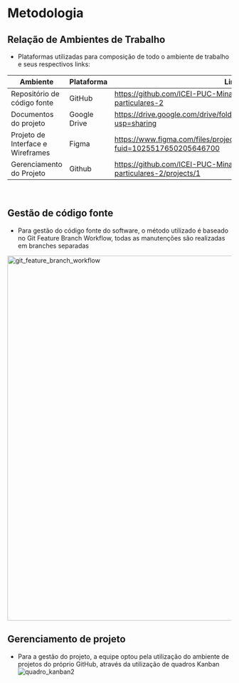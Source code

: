 # Metodologia 
## Relação de Ambientes de Trabalho
- Plataformas utilizadas para composição de todo o ambiente de trabalho e seus respectivos links:

| Ambiente                           | Plataforma   | Link de Acesso                                                                                 |
|------------------------------------|--------------|------------------------------------------------------------------------------------------------|
| Repositório de código fonte        | GitHub       | https://github.com/ICEI-PUC-Minas-PPLCC-TI/tiaw-ppl-cc-m-20212-aulas-particulares-2            |
| Documentos do projeto              | Google Drive | https://drive.google.com/drive/folders/13hLulObqXqkhvnFPsSa4vfJlkboCO5Mo?usp=sharing           |
| Projeto de Interface e  Wireframes | Figma        | https://www.figma.com/files/project/39413803/Team-project?fuid=1025517650205646700             |
| Gerenciamento do Projeto           | Github       | https://github.com/ICEI-PUC-Minas-PPLCC-TI/tiaw-ppl-cc-m-20212-aulas-particulares-2/projects/1 |
<br>

## Gestão de código fonte
- Para gestão do código fonte do software, o método utilizado é baseado no Git Feature Branch Workflow, todas as manutenções são realizadas em branches separadas
<img width="818" alt="git_feature_branch_workflow" src="https://user-images.githubusercontent.com/79855405/135582522-421eaf7b-2b57-4dad-80df-1255f0b4fc85.png">
<br>

## Gerenciamento de projeto 
- Para a gestão do projeto, a equipe optou pela utilização do ambiente de projetos do próprio GitHub, através da utilização de quadros Kanban
![quadro_kanban2](https://user-images.githubusercontent.com/79855405/135696382-3d15cb77-1456-4697-b053-3d0dc8a9ea87.png)
<br>
